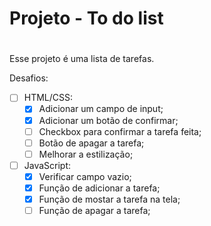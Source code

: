 # **Projeto - To do list** <h1>

Esse projeto é uma lista de tarefas.

Desafios:

- [ ] HTML/CSS:
   - [X] Adicionar um campo de input;
   - [X] Adicionar um botão de confirmar;
   - [ ] Checkbox para confirmar a tarefa feita;
   - [ ] Botão de apagar a tarefa;
   - [ ] Melhorar a estilização;
- [ ] JavaScript:
   - [X] Verificar campo vazio;
   - [X] Função de adicionar a tarefa;
   - [X] Função de mostar a tarefa na tela;
   - [ ] Função de apagar a tarefa;
